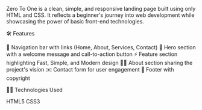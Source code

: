 Zero To One is a clean, simple, and responsive landing page built using only HTML and CSS. It reflects a beginner's journey into web development while showcasing the power of basic front-end technologies.

🛠️ Features

🧭 Navigation bar with links (Home, About, Services, Contact)
🎯 Hero section with a welcome message and call-to-action button
⚡ Feature section highlighting Fast, Simple, and Modern design
👩‍💻 About section sharing the project's vision
✉️ Contact form for user engagement
🔻 Footer with copyright

🧑‍💻 Technologies Used

HTML5
CSS3

